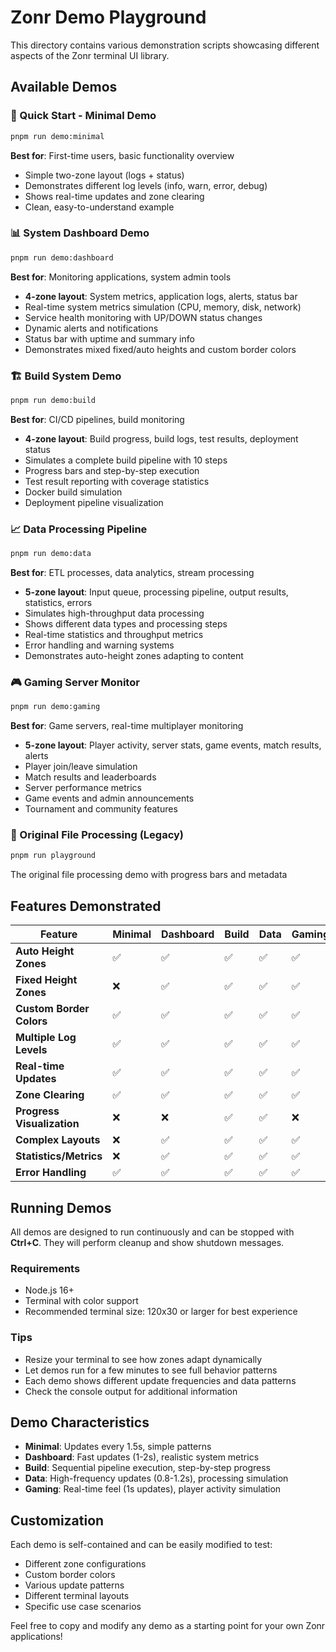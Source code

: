 # Zonr Demo Playground

This directory contains various demonstration scripts showcasing different aspects of the Zonr terminal UI library.

## Available Demos

### 🚀 Quick Start - Minimal Demo
```bash
pnpm run demo:minimal
```
**Best for**: First-time users, basic functionality overview
- Simple two-zone layout (logs + status)
- Demonstrates different log levels (info, warn, error, debug)
- Shows real-time updates and zone clearing
- Clean, easy-to-understand example

### 📊 System Dashboard Demo  
```bash
pnpm run demo:dashboard
```
**Best for**: Monitoring applications, system admin tools
- **4-zone layout**: System metrics, application logs, alerts, status bar
- Real-time system metrics simulation (CPU, memory, disk, network)
- Service health monitoring with UP/DOWN status changes
- Dynamic alerts and notifications
- Status bar with uptime and summary info
- Demonstrates mixed fixed/auto heights and custom border colors

### 🏗️ Build System Demo
```bash
pnpm run demo:build
```
**Best for**: CI/CD pipelines, build monitoring
- **4-zone layout**: Build progress, build logs, test results, deployment status
- Simulates a complete build pipeline with 10 steps
- Progress bars and step-by-step execution
- Test result reporting with coverage statistics
- Docker build simulation
- Deployment pipeline visualization

### 📈 Data Processing Pipeline
```bash
pnpm run demo:data
```
**Best for**: ETL processes, data analytics, stream processing
- **5-zone layout**: Input queue, processing pipeline, output results, statistics, errors
- Simulates high-throughput data processing
- Shows different data types and processing steps
- Real-time statistics and throughput metrics
- Error handling and warning systems
- Demonstrates auto-height zones adapting to content

### 🎮 Gaming Server Monitor
```bash
pnpm run demo:gaming
```
**Best for**: Game servers, real-time multiplayer monitoring
- **5-zone layout**: Player activity, server stats, game events, match results, alerts
- Player join/leave simulation
- Match results and leaderboards
- Server performance metrics
- Game events and admin announcements
- Tournament and community features

### 📁 Original File Processing (Legacy)
```bash
pnpm run playground
```
The original file processing demo with progress bars and metadata

## Features Demonstrated

| Feature | Minimal | Dashboard | Build | Data | Gaming |
|---------|---------|-----------|-------|------|--------|
| **Auto Height Zones** | ✅ | ✅ | ✅ | ✅ | ✅ |
| **Fixed Height Zones** | ❌ | ✅ | ✅ | ✅ | ✅ |
| **Custom Border Colors** | ✅ | ✅ | ✅ | ✅ | ✅ |
| **Multiple Log Levels** | ✅ | ✅ | ✅ | ✅ | ✅ |
| **Real-time Updates** | ✅ | ✅ | ✅ | ✅ | ✅ |
| **Zone Clearing** | ✅ | ✅ | ✅ | ✅ | ✅ |
| **Progress Visualization** | ❌ | ❌ | ✅ | ✅ | ❌ |
| **Complex Layouts** | ❌ | ✅ | ✅ | ✅ | ✅ |
| **Statistics/Metrics** | ❌ | ✅ | ✅ | ✅ | ✅ |
| **Error Handling** | ✅ | ✅ | ✅ | ✅ | ✅ |

## Running Demos

All demos are designed to run continuously and can be stopped with **Ctrl+C**. They will perform cleanup and show shutdown messages.

### Requirements
- Node.js 16+
- Terminal with color support
- Recommended terminal size: 120x30 or larger for best experience

### Tips
- Resize your terminal to see how zones adapt dynamically
- Let demos run for a few minutes to see full behavior patterns
- Each demo shows different update frequencies and data patterns
- Check the console output for additional information

## Demo Characteristics

- **Minimal**: Updates every 1.5s, simple patterns
- **Dashboard**: Fast updates (1-2s), realistic system metrics
- **Build**: Sequential pipeline execution, step-by-step progress
- **Data**: High-frequency updates (0.8-1.2s), processing simulation
- **Gaming**: Real-time feel (1s updates), player activity simulation

## Customization

Each demo is self-contained and can be easily modified to test:
- Different zone configurations
- Custom border colors
- Various update patterns
- Different terminal layouts
- Specific use case scenarios

Feel free to copy and modify any demo as a starting point for your own Zonr applications!